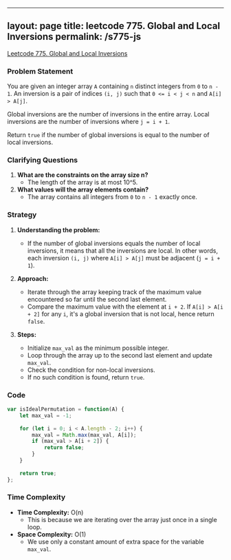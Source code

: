 
---
layout: page
title: leetcode 775. Global and Local Inversions
permalink: /s775-js
---
[Leetcode 775. Global and Local Inversions](https://algoadvance.github.io/algoadvance/l775)
### Problem Statement
You are given an integer array `A` containing `n` distinct integers from `0` to `n - 1`. An inversion is a pair of indices `(i, j)` such that `0 <= i < j < n` and `A[i] > A[j]`.

Global inversions are the number of inversions in the entire array. Local inversions are the number of inversions where `j = i + 1`.

Return `true` if the number of global inversions is equal to the number of local inversions.

### Clarifying Questions
1. **What are the constraints on the array size n?**
   - The length of the array is at most 10^5.
2. **What values will the array elements contain?**
   - The array contains all integers from `0` to `n - 1` exactly once.

### Strategy
1. **Understanding the problem:**
   - If the number of global inversions equals the number of local inversions, it means that all the inversions are local. In other words, each inversion `(i, j)` where `A[i] > A[j]` must be adjacent (`j = i + 1`).

2. **Approach:**
   - Iterate through the array keeping track of the maximum value encountered so far until the second last element.
   - Compare the maximum value with the element at `i + 2`. If `A[i] > A[i + 2]` for any `i`, it's a global inversion that is not local, hence return `false`.

3. **Steps:**
   - Initialize `max_val` as the minimum possible integer.
   - Loop through the array up to the second last element and update `max_val`.
   - Check the condition for non-local inversions.
   - If no such condition is found, return `true`.

### Code
```javascript
var isIdealPermutation = function(A) {
    let max_val = -1;
    
    for (let i = 0; i < A.length - 2; i++) {
        max_val = Math.max(max_val, A[i]);
        if (max_val > A[i + 2]) {
            return false;
        }
    }
    
    return true;
};
```

### Time Complexity
- **Time Complexity:** O(n)
  - This is because we are iterating over the array just once in a single loop.
- **Space Complexity:** O(1)
  - We use only a constant amount of extra space for the variable `max_val`.